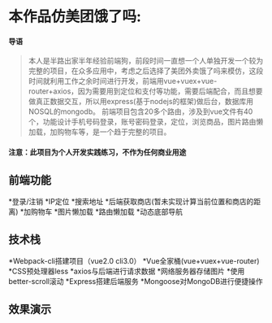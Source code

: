 # 本作品仿美团饿了吗:
#### 导语
>本人是半路出家半年经验前端狗，前段时间一直想一个人单独开发一个较为完整的项目，在众多应用中，考虑之后选择了美团外卖饿了吗来模仿，这段时间就利用工作之余时间进行开发，前端用vue+vuex+vue-router+axios，因为需要用到定位和支付等功能，需要后端配合，而且想要做真正数据交互，所以用express(基于nodejs的框架)做后台，数据库用NOSQL的mongodb。 前端项目包含20多个路由，涉及到vue文件有40个，功能设计手机号码登录，账号密码登录，定位，浏览商品，图片路由懒加载，加购物车等，是一个趋于完整的项目。

#### 注意：此项目为个人开发实践练习，不作为任何商业用途
## 前端功能
*登录/注销
*IP定位
*搜索地址
*后端获取商店(暂未实现计算当前位置和商店的距离)
*加购物车
*图片懒加载
*路由懒加载
*动态底部导航
## 技术栈
*Webpack-cli搭建项目（vue2.0 cli3.0）
*Vue全家桶(vue+vuex+vue-router)
*CSS预处理器less
*axios与后端进行请求数据
*网络服务器存储图片
*使用better-scroll滚动
*Express搭建后端服务
*Mongoose对MongoDB进行便捷操作
## 效果演示
